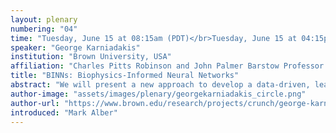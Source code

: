 ```yaml
---
layout: plenary
numbering: "04"
time: "Tuesday, June 15 at 08:15am (PDT)</br>Tuesday, June 15 at 04:15pm (BST)</br>Wednesday, June 16 12:15am (KST)"
speaker: "George Karniadakis"
institution: "Brown University, USA"
affiliation: "Charles Pitts Robinson and John Palmer Barstow Professor of Applied Mathematics"
title: "BINNs: Biophysics-Informed Neural Networks"
abstract: "We will present a new approach to develop a data-driven, learning-based framework for predicting outcomes of biophysical systems and for discovering hidden mechanisms and pathways from noisy data. We will introduce a deep learning approach based on neural networks (NNs) and on generative adversarial networks (GANs). Unlike other approaches that rely on big data, here we “learn” from small data by exploiting the information provided by the mathematical physics, e.g.., conservation laws, reaction kinetics, etc,. which are used to obtain informative priors or regularize the neural networks. We will demonstrate how we can train BINNs from multifidelity/multimodality data, and we will present several examples of inverse problems, e.g., in systems biology for diabetes and in biomechanics for non-invasive inference of thrombus material properties. We will also discuss how operator regression in the form of DeepOnet can be used to accelerate inference based on historical data and only a few new data, as well its generalization and transfer learning capacity."
author-image: "assets/images/plenary/georgekarniadakis_circle.png"
author-url: "https://www.brown.edu/research/projects/crunch/george-karniadakis"
introduced: "Mark Alber"
---
```


